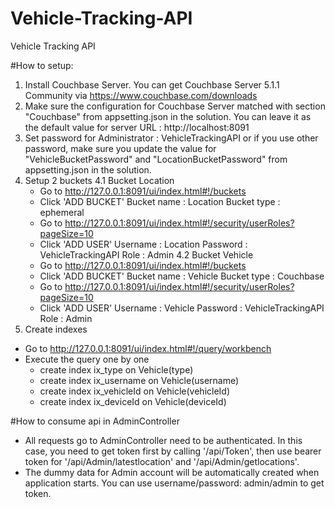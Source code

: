 # Vehicle-Tracking-API
Vehicle Tracking API

#How to setup:
1. Install Couchbase Server. You can get Couchbase Server 5.1.1 Community via https://www.couchbase.com/downloads
2. Make sure the configuration for Couchbase Server matched with section "Couchbase" from appsetting.json in the solution. You can leave it as the default value for server URL : http://localhost:8091
3. Set password for Administrator : VehicleTrackingAPI or if you use other password, make sure you update the value for "VehicleBucketPassword" and "LocationBucketPassword" from appsetting.json in the solution.
4. Setup 2 buckets 
	4.1 Bucket Location
	- Go to http://127.0.0.1:8091/ui/index.html#!/buckets
	- Click 'ADD BUCKET' 
	  Bucket name : Location
	  Bucket type : ephemeral
	- Go to http://127.0.0.1:8091/ui/index.html#!/security/userRoles?pageSize=10
	- Click 'ADD USER'
	  Username : Location
	  Password : VehicleTrackingAPI
	  Role     : Admin
	4.2 Bucket Vehicle
	- Go to http://127.0.0.1:8091/ui/index.html#!/buckets
	- Click 'ADD BUCKET' 
	  Bucket name : Vehicle
	  Bucket type : Couchbase
	- Go to http://127.0.0.1:8091/ui/index.html#!/security/userRoles?pageSize=10
	- Click 'ADD USER'
	  Username : Vehicle
	  Password : VehicleTrackingAPI
	  Role     : Admin
5. Create indexes             
- Go to http://127.0.0.1:8091/ui/index.html#!/query/workbench
- Execute the query one by one 
	+ create index ix_type on Vehicle(type)
	+ create index ix_username on Vehicle(username)
	+ create index ix_vehicleId on Vehicle(vehicleId)
	+ create index ix_deviceId on Vehicle(deviceId)
	
#How to consume api in AdminController
- All requests go to AdminController need to be authenticated. In this case, you need to get token first by calling '/api/Token', then use bearer token for '/api/Admin/latestlocation' and '/api/Admin/getlocations'.
- The dummy data for Admin account will be automatically created when application starts. You can use username/password: admin/admin to get token.